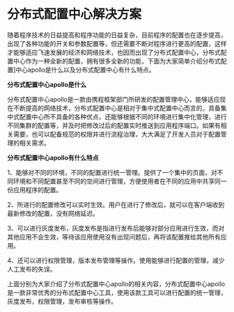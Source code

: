 # 分布式配置中心解决方案

随着程序技术的日益提高和程序功能的日益复杂，目前程序的配置也在逐步提高，出现了各种功能的开关和参数配置等，但还需要不断对程序进行更高的配置，这样才能够适应飞速发展的经济和网络技术，也因而出现了分布式配置中心，分布式配置中心作为一种全新的配置，拥有很多全新的功能，下面为大家简单介绍分布式配置]中心apollo是什么以及分布式配置中心有什么特点。

**分布式配置中心apollo是什么**

分布式配置中心apollo是一款由携程框架部门所研发的配置管理中心，能够适应现在不断提高的网络技术，分布式配置中心是相对于集中式配置中心而言的，具备集中式配置中心所不具备的各种优点，还能够根据不同的环境进行集中化管理，进行不同集群的配置等，并及时把修改过后的配置实时推送到应用程序端口。如果有相关需要，也可以配备规范的权限并进行流程治理，大大满足了开发人员对于配置管理的相关需求。

**分布式配置中心apollo有什么特点**

1、能够对不同的环境，不同的配置进行统一管理。提供了一个集中的页面，对不同环境和不同配置甚至不同的空间进行管理，方便使用者在不同的应用中共享同一份应用程序的配置。

2、所进行的配置修改可以实时生效。用户在进行了修改后，就可以在客户端收到最新修改的配置，没有网络延迟。

3、可以进行灰度发布，灰度发布是指进行发布后能够对部分应用进行生效，而对其他应用不会生效，等待该应用使用没有出现问题后，再将该配置推给其他所有应用。

4、还可以进行权限管理，版本发布管理等操作。使用能够进行配置的管理，减少人工发布的失误。

上面分别为大家介绍了分布式配置中心apollo的相关内容，分布式配置中心apollo是一款非常优秀的分布式配置中心工具，使用该款工具可以进行配置的统一管理，灰度发布，权限管理，发布审核等操作。